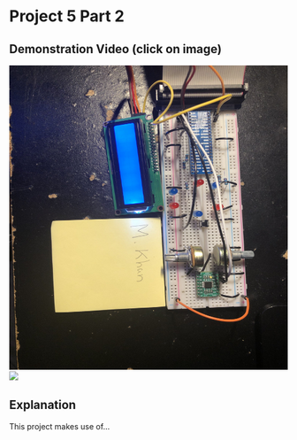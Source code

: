 # Project 5 Part 2

## Demonstration Video (click on image)
<a href="https://youtu.be/RX3UIhNV3es">
  <img src="Demo%20Images/IMG_6612.jpg" width="600px" height="550px">
  <img src="Demo%20Images/IMG_6613.jpg width="600px" height="550px">
</a>

## Explanation
This project makes use of...
